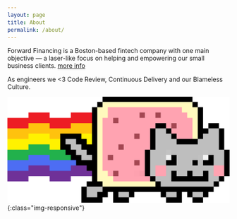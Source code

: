 ```yaml
---
layout: page
title: About
permalink: /about/
---
```


Forward Financing is a Boston-based fintech company with one main objective — a laser-like focus on helping and empowering our small business clients. [more info](https://www.forwardfinancing.com/)

As engineers we <3 Code Review, Continuous Delivery and our Blameless Culture.

![cat](/cat.gif){:class="img-responsive"} 

